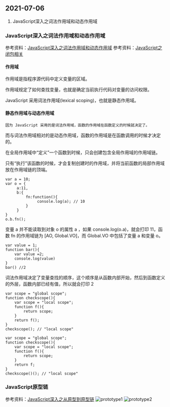 ## 2021-07-06
1. JavaScript深入之词法作用域和动态作用域

### JavaScript深入之词法作用域和动态作用域
参考资料：[JavaScript深入之词法作用域和动态作用域](https://github.com/mqyqingfeng/Blog/issues/3)
参考资料：[JavaScript之闭包相关](https://github.com/rccoder/blog/issues/3)

#### 作用域
作用域是指程序源代码中定义变量的区域。

作用域规定了如何查找变量，也就是确定当前执行代码对变量的访问权限。

JavaScript 采用词法作用域(lexical scoping)，也就是静态作用域。
#### 静态作用域与动态作用域
`因为 JavaScript 采用的是词法作用域，函数的作用域在函数定义的时候就决定了。`

而与词法作用域相对的是动态作用域，函数的作用域是在函数调用的时候才决定的。

在全局作用域中“定义”一个函数到时候，只会创建包含全局作用域的作用域链。

只有“执行”该函数的时候，才会复制创建时的作用域，并将当前函数的局部作用域放在作用域链的顶端。
```
var a = 10;
var o = {
     a:11,
     b:{
         fn:function(){
              console.log(a); // 10
         }
     }
}
o.b.fn();
```
变量 a 并不能读取到对象 o 的属性 a ，如果 console.log(o.a)，就会打印 11，函数 fn 的作用域链为 [AO, Global.VO]，而 Global.VO 中包括了变量 a 和变量 o。

```
var value = 1;
function bar(){
    var value =2;
    console.log(value)
}
bar() //2
```
词法作用域决定了变量查找的顺序，这个顺序是从函数内部开始，然后到函数定义的外层，函数内部已经有值，所以就会打印 2
```
var scope = "global scope";
function checkscope(){
    var scope = "local scope";
    function f(){
        return scope;
    }
    return f();
}
checkscope(); // "local scope"
```
```
var scope = "global scope";
function checkscope(){
    var scope = "local scope";
    function f(){
        return scope;
    }
    return f;
}
checkscope()(); // "local scope"
```
### JavaScript原型链
参考资料：[JavaScript深入之从原型到原型链](https://github.com/mqyqingfeng/Blog/issues/2)
![prototype1](/picture/prototype1.png)
![prototype2](/picture/prototype2.png)